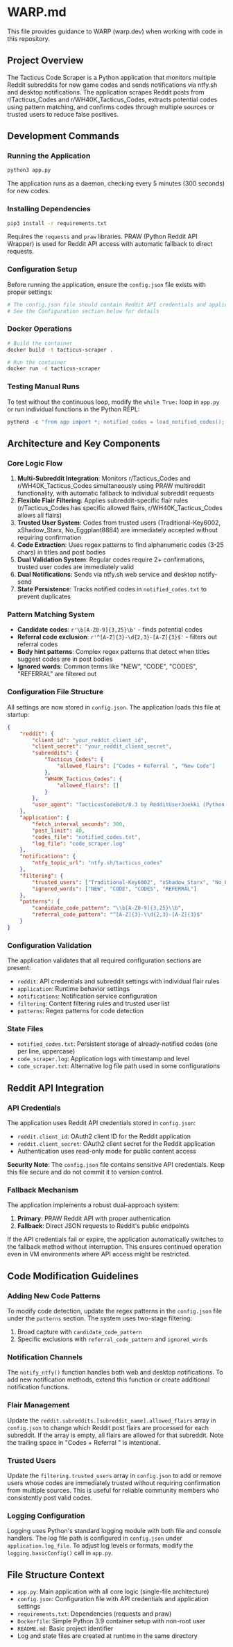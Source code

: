 # WARP.md

This file provides guidance to WARP (warp.dev) when working with code in this repository.

## Project Overview

The Tacticus Code Scraper is a Python application that monitors multiple Reddit subreddits for new game codes and sends notifications via ntfy.sh and desktop notifications. The application scrapes Reddit posts from r/Tacticus_Codes and r/WH40K_Tacticus_Codes, extracts potential codes using pattern matching, and confirms codes through multiple sources or trusted users to reduce false positives.

## Development Commands

### Running the Application
```bash
python3 app.py
```
The application runs as a daemon, checking every 5 minutes (300 seconds) for new codes.

### Installing Dependencies
```bash
pip3 install -r requirements.txt
```
Requires the `requests` and `praw` libraries. PRAW (Python Reddit API Wrapper) is used for Reddit API access with automatic fallback to direct requests.

### Configuration Setup
Before running the application, ensure the `config.json` file exists with proper settings:
```bash
# The config.json file should contain Reddit API credentials and application settings
# See the Configuration section below for details
```

### Docker Operations
```bash
# Build the container
docker build -t tacticus-scraper .

# Run the container
docker run -d tacticus-scraper
```

### Testing Manual Runs
To test without the continuous loop, modify the `while True:` loop in `app.py` or run individual functions in the Python REPL:
```python
python3 -c "from app import *; notified_codes = load_notified_codes(); fetch_and_process_posts(notified_codes)"
```

## Architecture and Key Components

### Core Logic Flow
1. **Multi-Subreddit Integration**: Monitors r/Tacticus_Codes and r/WH40K_Tacticus_Codes simultaneously using PRAW multireddit functionality, with automatic fallback to individual subreddit requests
2. **Flexible Flair Filtering**: Applies subreddit-specific flair rules (r/Tacticus_Codes has specific allowed flairs, r/WH40K_Tacticus_Codes allows all flairs)
3. **Trusted User System**: Codes from trusted users (Traditional-Key6002, xShadow_Starx, No_Eggplant8884) are immediately accepted without requiring confirmation
4. **Code Extraction**: Uses regex patterns to find alphanumeric codes (3-25 chars) in titles and post bodies
5. **Dual Validation System**: Regular codes require 2+ confirmations, trusted user codes are immediately valid
6. **Dual Notifications**: Sends via ntfy.sh web service and desktop notify-send
7. **State Persistence**: Tracks notified codes in `notified_codes.txt` to prevent duplicates

### Pattern Matching System
- **Candidate codes**: `r'\b[A-Z0-9]{3,25}\b'` - finds potential codes
- **Referral code exclusion**: `r'^[A-Z]{3}-\d{2,3}-[A-Z]{3}$'` - filters out referral codes
- **Body hint patterns**: Complex regex patterns that detect when titles suggest codes are in post bodies
- **Ignored words**: Common terms like "NEW", "CODE", "CODES", "REFERRAL" are filtered out

### Configuration File Structure
All settings are now stored in `config.json`. The application loads this file at startup:

```json
{
    "reddit": {
        "client_id": "your_reddit_client_id",
        "client_secret": "your_reddit_client_secret",
        "subreddits": {
            "Tacticus_Codes": {
                "allowed_flairs": ["Codes + Referral ", "New Code"]
            },
            "WH40K_Tacticus_Codes": {
                "allowed_flairs": []
            }
        },
        "user_agent": "TacticusCodeBot/0.3 by RedditUserJoekki (Python Script with PRAW)"
    },
    "application": {
        "fetch_interval_seconds": 300,
        "post_limit": 40,
        "codes_file": "notified_codes.txt",
        "log_file": "code_scraper.log"
    },
    "notifications": {
        "ntfy_topic_url": "ntfy.sh/tacticus_codes"
    },
    "filtering": {
        "trusted_users": ["Traditional-Key6002", "xShadow_Starx", "No_Eggplant8884"],
        "ignored_words": ["NEW", "CODE", "CODES", "REFERRAL"]
    },
    "patterns": {
        "candidate_code_pattern": "\\b[A-Z0-9]{3,25}\\b",
        "referral_code_pattern": "^[A-Z]{3}-\\d{2,3}-[A-Z]{3}$"
    }
}
```

### Configuration Validation
The application validates that all required configuration sections are present:
- `reddit`: API credentials and subreddit settings with individual flair rules
- `application`: Runtime behavior settings
- `notifications`: Notification service configuration
- `filtering`: Content filtering rules and trusted user list
- `patterns`: Regex patterns for code detection

### State Files
- `notified_codes.txt`: Persistent storage of already-notified codes (one per line, uppercase)
- `code_scraper.log`: Application logs with timestamp and level
- `code_scraper.txt`: Alternative log file path used in some configurations

## Reddit API Integration

### API Credentials
The application uses Reddit API credentials stored in `config.json`:
- `reddit.client_id`: OAuth2 client ID for the Reddit application
- `reddit.client_secret`: OAuth2 client secret for the Reddit application
- Authentication uses read-only mode for public content access

**Security Note**: The `config.json` file contains sensitive API credentials. Keep this file secure and do not commit it to version control.

### Fallback Mechanism
The application implements a robust dual-approach system:
1. **Primary**: PRAW Reddit API with proper authentication
2. **Fallback**: Direct JSON requests to Reddit's public endpoints

If the API credentials fail or expire, the application automatically switches to the fallback method without interruption. This ensures continued operation even in VM environments where API access might be restricted.

## Code Modification Guidelines

### Adding New Code Patterns
To modify code detection, update the regex patterns in the `config.json` file under the `patterns` section. The system uses two-stage filtering:
1. Broad capture with `candidate_code_pattern`
2. Specific exclusions with `referral_code_pattern` and `ignored_words`

### Notification Channels
The `notify_ntfy()` function handles both web and desktop notifications. To add new notification methods, extend this function or create additional notification functions.

### Flair Management
Update the `reddit.subreddits.[subreddit_name].allowed_flairs` array in `config.json` to change which Reddit post flairs are processed for each subreddit. If the array is empty, all flairs are allowed for that subreddit. Note the trailing space in "Codes + Referral " is intentional.

### Trusted Users
Update the `filtering.trusted_users` array in `config.json` to add or remove users whose codes are immediately trusted without requiring confirmation from multiple sources. This is useful for reliable community members who consistently post valid codes.

### Logging Configuration
Logging uses Python's standard logging module with both file and console handlers. The log file path is configured in `config.json` under `application.log_file`. To adjust log levels or formats, modify the `logging.basicConfig()` call in `app.py`.

## File Structure Context
- `app.py`: Main application with all core logic (single-file architecture)
- `config.json`: Configuration file with API credentials and application settings
- `requirements.txt`: Dependencies (requests and praw)
- `Dockerfile`: Simple Python 3.9 container setup with non-root user
- `README.md`: Basic project identifier
- Log and state files are created at runtime in the same directory
